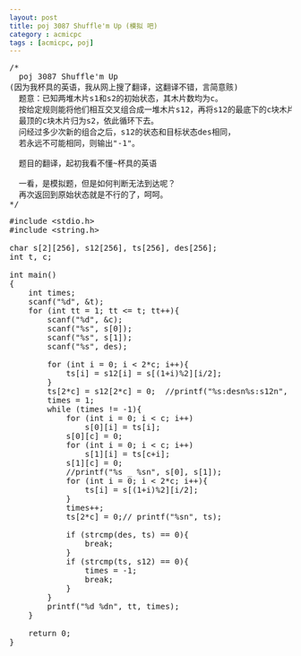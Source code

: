```yaml
---
layout: post
title: poj 3087 Shuffle'm Up (模拟 吧)
category : acmicpc
tags : [acmicpc, poj]
---
```


<pre>/* 
  poj 3087 Shuffle'm Up
(因为我杯具的英语，我从网上搜了翻译，这翻译不错，言简意赅)
  题意：已知两堆木片s1和s2的初始状态，其木片数均为c。
  按给定规则能将他们相互交叉组合成一堆木片s12，再将s12的最底下的c块木片归为s1，
  最顶的c块木片归为s2，依此循环下去。
  问经过多少次新的组合之后，s12的状态和目标状态des相同，
  若永远不可能相同，则输出"-1"。

  题目的翻译，起初我看不懂~杯具的英语
  
  一看，是模拟题，但是如何判断无法到达呢？
  再次返回到原始状态就是不行的了，呵呵。
*/</pre>
<!--more-->
<pre>
#include &lt;stdio.h&gt;
#include &lt;string.h&gt;

char s[2][256], s12[256], ts[256], des[256];
int t, c;

int main()
{
    int times;
    scanf("%d", &amp;t);
    for (int tt = 1; tt &lt;= t; tt++){
        scanf("%d", &amp;c);
        scanf("%s", s[0]);
        scanf("%s", s[1]);
        scanf("%s", des);
        
        for (int i = 0; i &lt; 2*c; i++){
            ts[i] = s12[i] = s[(1+i)%2][i/2];
        }
        ts[2*c] = s12[2*c] = 0;  //printf("%s:desn%s:s12n", des, s12);
        times = 1;
        while (times != -1){
            for (int i = 0; i &lt; c; i++)
                s[0][i] = ts[i];
            s[0][c] = 0;
            for (int i = 0; i &lt; c; i++)
                s[1][i] = ts[c+i];
            s[1][c] = 0;
            //printf("%s _ %sn", s[0], s[1]);
            for (int i = 0; i &lt; 2*c; i++){
                ts[i] = s[(1+i)%2][i/2];
            }
            times++;
            ts[2*c] = 0;// printf("%sn", ts);
            
            if (strcmp(des, ts) == 0){
                break;
            }
            if (strcmp(ts, s12) == 0){
                times = -1;
                break;
            }
        }
        printf("%d %dn", tt, times);
    }
    
    return 0;
}</pre>
